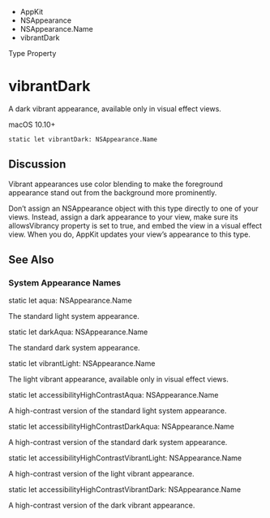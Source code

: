 

- AppKit
- NSAppearance
- NSAppearance.Name
-  vibrantDark 

Type Property

# vibrantDark

A dark vibrant appearance, available only in visual effect views.

macOS 10.10+

``` source
static let vibrantDark: NSAppearance.Name
```

## Discussion

Vibrant appearances use color blending to make the foreground appearance stand out from the background more prominently.

Don’t assign an NSAppearance object with this type directly to one of your views. Instead, assign a dark appearance to your view, make sure its allowsVibrancy property is set to true, and embed the view in a visual effect view. When you do, AppKit updates your view’s appearance to this type.

## See Also

### System Appearance Names

static let aqua: NSAppearance.Name

The standard light system appearance.

static let darkAqua: NSAppearance.Name

The standard dark system appearance.

static let vibrantLight: NSAppearance.Name

The light vibrant appearance, available only in visual effect views.

static let accessibilityHighContrastAqua: NSAppearance.Name

A high-contrast version of the standard light system appearance.

static let accessibilityHighContrastDarkAqua: NSAppearance.Name

A high-contrast version of the standard dark system appearance.

static let accessibilityHighContrastVibrantLight: NSAppearance.Name

A high-contrast version of the light vibrant appearance.

static let accessibilityHighContrastVibrantDark: NSAppearance.Name

A high-contrast version of the dark vibrant appearance.

